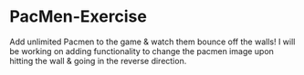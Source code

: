 # PacMen-Exercise
Add unlimited Pacmen to the game & watch them bounce off the walls!
I will be working on adding functionality to change the pacmen image upon hitting the wall & going in the reverse direction.
